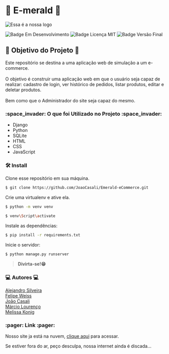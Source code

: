 <h1> 💎 E-merald 💎 </h1>


<p>
  <img src="https://user-images.githubusercontent.com/113144754/222012765-3ad44557-8a01-41f6-8f18-c354bb7235db.png" alt="Essa é a nossa logo" />
</p>


<p>
    <img src="https://img.shields.io/badge/Status-Em Desenvolvimento-brightgreen" alt="Badge Em Desenvolvimento"/>
    <img src="https://img.shields.io/badge/Licen%C3%A7a-MIT-brightgreen" alt="Badge Licença MIT"/>
    <img src="https://img.shields.io/badge/Vers%C3%A3o%20Final-Fevereiro%2F23-blue" alt="Badge Versão Final"/>
</p>


<h2> 🎯 Objetivo do Projeto 🎯 </h2>

<p> Este repositório se destina a uma aplicação web de simulação a um e-commerce.
<br><br>
O objetivo é construir uma aplicação web em que o usuário seja capaz de realizar: cadastro de login, ver histórico de pedidos, listar produtos, editar e deletar produtos. <br><br>
Bem como que o Administrador do site seja capaz do mesmo. </p>


<h3> :space_invader: O que foi Utilizado no Projeto :space_invader: </h3>
<ul>
    <li>Django</li>
    <li>Python</li>
    <li>SQLite</li>
    <li>HTML</li>
    <li>CSS</li>
    <li>JavaScript</li>
</ul>

<h3> 🛠️ Install </h3>

Clone esse repositório em sua máquina.
```bash
$ git clone https://github.com/JoaoCasali/Emerald-eCommerce.git
```
Crie uma virtualenv e ative ela.
```bash
$ python -m venv venv
```
```bash
$ venv\Script\activate
```
Instale as dependências:
```bash
$ pip install -r requirements.txt
```
Inicie o servidor:
```bash
$ python manage.py runserver
```
>**Divirta-se!😁**

<h3> 💻 Autores 💻 </h3>

<a href="https://github.com/alejandrosilveiraramos">Alejandro Silveira</a><br>
<a href="https://github.com/FelipeWeiss1992">Felipe Weiss</a><br>
<a href="https://github.com/JoaoCasali">João Casali</a><br>
<a href="https://github.com/marciolou">Márcio Lourenço</a><br>
<a href="https://github.com/MelissaKonig">Melissa Konig</a>

<h3> :pager: Link :pager: </h3>

<p>Nosso site ja está na nuvem, <a href="https://e-merald.up.railway.app/Home/">clique aqui</a> para acessar.</p>

<p>Se estiver fora do ar, peço desculpa, nossa internet ainda é discada...</p>
